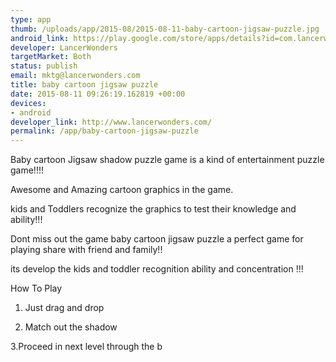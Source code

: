```yaml
--- 
type: app
thumb: /uploads/app/2015-08/2015-08-11-baby-cartoon-jigsaw-puzzle.jpg
android_link: https://play.google.com/store/apps/details?id=com.lancerwonders.kids.jigsaw.puzzle
developer: LancerWonders
targetMarket: Both
status: publish
email: mktg@lancerwonders.com
title: baby cartoon jigsaw puzzle
date: 2015-08-11 09:26:19.162819 +00:00
devices: 
- android
developer_link: http://www.lancerwonders.com/
permalink: /app/baby-cartoon-jigsaw-puzzle
---
```


Baby cartoon Jigsaw shadow puzzle game is a kind of entertainment puzzle game!!!!

Awesome and Amazing cartoon graphics in the game.

kids and Toddlers recognize the graphics to test their knowledge and ability!!!

Dont miss out  the game baby cartoon jigsaw puzzle a perfect game for playing share with friend and family!!

its develop the kids and toddler recognition ability and concentration !!!

How To Play

1. Just drag and drop 

2. Match out the shadow

3.Proceed in next level through the b
